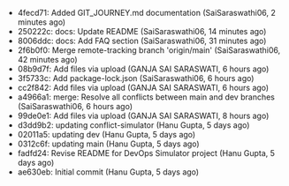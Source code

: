 - 4fecd71: Added GIT_JOURNEY.md documentation (SaiSaraswathi06, 2 minutes ago)
- 250222c: docs: Update README (SaiSaraswathi06, 14 minutes ago)
- 8006ddc: docs: Add FAQ section (SaiSaraswathi06, 31 minutes ago)
- 2f6b0f0: Merge remote-tracking branch 'origin/main' (SaiSaraswathi06, 42 minutes ago)
- 08b9d7f: Add files via upload (GANJA SAI SARASWATI, 6 hours ago)
- 3f5733c: Add package-lock.json (SaiSaraswathi06, 6 hours ago)
- cc2f842: Add files via upload (GANJA SAI SARASWATI, 6 hours ago)
- a4966a1: merge: Resolve all conflicts between main and dev branches (SaiSaraswathi06, 6 hours ago)
- 99de0e1: Add files via upload (GANJA SAI SARASWATI, 8 hours ago)
- d3dd9b2: updating conflict-simulator (Hanu Gupta, 5 days ago)
- 02011a5: updating dev (Hanu Gupta, 5 days ago)
- 0312c6f: updating main (Hanu Gupta, 5 days ago)
- fadfd24: Revise README for DevOps Simulator project (Hanu Gupta, 5 days ago)
- ae630eb: Initial commit (Hanu Gupta, 5 days ago)